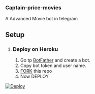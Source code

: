 ### Captain-price-movies

A Advanced Movie bot in telegram

## Setup

1.  ### Deploy on Heroku
    1. Go tp [BotFather](https://t.me/BotFather) and create a bot.
    2. Copy bot token and user name.
    3. [FORK](https://github.com/CP2003/Captain-price-movies/fork) this repo
    4. Now DEPLOY
 <a href="https://www.heroku.com/deploy/?template=https://github.com/CP2003/Captain-price-movies">
       <img src="https://www.herokucdn.com/deploy/button.svg" alt="Deploy">
</a>
